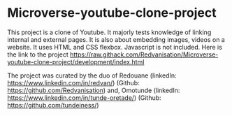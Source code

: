 # Microverse-youtube-clone-project


This project is a clone of Youtube. It majorly tests knowledge of linking internal and  external pages. It is also about embedding images, videos on a website. 
It uses HTML and CSS flexbox. Javascript is not included. Here is the link to the project https://raw.githack.com/Redvanisation/Microverse-youtube-clone-project/development/index.html

 
 The project was curated by the duo of Redouane
 (linkedIn: https://www.linkedin.com/in/redvan/) 
 (Github: https://github.com/Redvanisation) and,
 Omotunde 
 (linkedIn: https://www.linkedin.com/in/tunde-oretade/) 
 (Github: https://github.com/tundeiness/)

